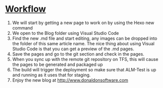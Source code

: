 # [Workflow](/README.md)

1. We will start by getting a new page to work on by using the Hexo new command
2. We open to the Blog folder using Visual Studio Code
3. Find the new .md file and start editing, any images can be dropped into the folder of this same article name.  The nice thing about using Visual Studio Code is that you can get a preview of the .md pages.
4. Save the pages and go to the git section and check in the pages.
5. When you sync up with the remote git repository on TFS, this will cause the pages to be generated and packaged up
6. The build will trigger the deployment so make sure that ALM-Test is up and running as it uses that for staging.
7. Enjoy the new blog at http://www.donaldonsoftware.com